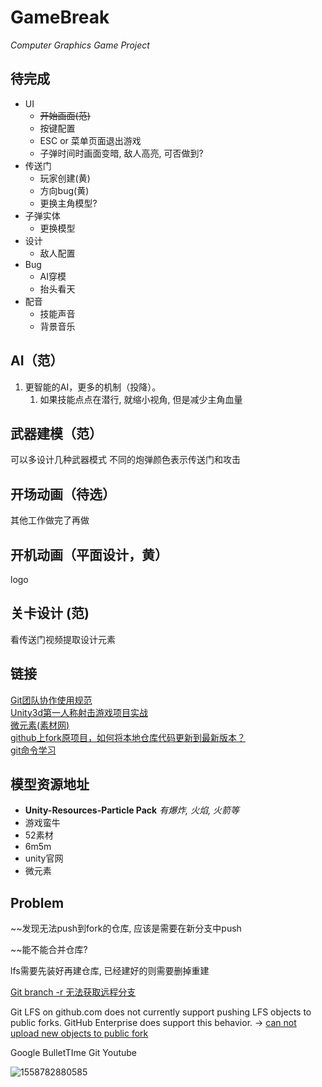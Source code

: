 # GameBreak 
*Computer Graphics Game Project*

## 待完成

- UI
  - ~~开始画面(范)~~
  - 按键配置
  - ESC or 菜单页面退出游戏
  - 子弹时间时画面变暗, 敌人高亮, 可否做到?
- 传送门
  - 玩家创建(黄)
  - 方向bug(黄)
  - 更换主角模型?
- 子弹实体
  - 更换模型
- 设计
  - 敌人配置
- Bug
  - AI穿模
  - 抬头看天
- 配音
  - 技能声音
  - 背景音乐



##  AI（范）
1. 更智能的AI，更多的机制（投降）。
    1. 如果技能点点在潜行, 就缩小视角, 但是减少主角血量
    
##  武器建模（范）
可以多设计几种武器模式
不同的炮弹颜色表示传送门和攻击
    
##  开场动画（待选）
其他工作做完了再做
    
##  开机动画（平面设计，黄）
logo
    
##  关卡设计 (范)
看传送门视频提取设计元素
    
## 链接
[Git团队协作使用规范](https://blog.csdn.net/u011077672/article/details/78819324)  
[Unity3d第一人称射击游戏项目实战](https://www.bilibili.com/video/av37116509?from=search&seid=13139258492896819105)  
[微元素(素材网)](https://www.element3ds.com/)  
[github上fork原项目，如何将本地仓库代码更新到最新版本？](https://www.cnblogs.com/eyunhua/p/8463200.html)  
[git命令学习](https://git-scm.com/book/zh/v1/%E8%B5%B7%E6%AD%A5)  
## 模型资源地址
- **Unity-Resources-Particle Pack** *有爆炸, 火焰, 火箭等*
- 游戏蛮牛
- 52素材
- 6m5m
- unity官网
- 微元素


## Problem

~~发现无法push到fork的仓库, 应该是需要在新分支中push

~~能不能合并仓库?



lfs需要先装好再建仓库, 已经建好的则需要删掉重建

[Git branch -r 无法获取远程分支](https://www.cnblogs.com/leodaxin/p/8569061.html)

Git LFS on github.com does not currently support pushing LFS objects to public forks. GitHub Enterprise does support this behavior. -> [can not upload new objects to public fork](https://github.com/git-lfs/git-lfs/issues/1906)





Google BulletTIme Git Youtube

![1558782880585](C:\Users\Hasee\AppData\Roaming\Typora\typora-user-images\1558782880585.png)



